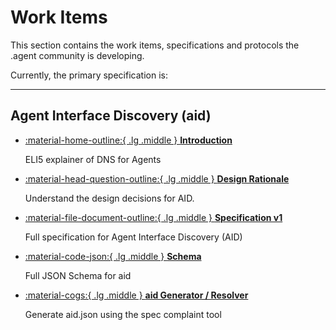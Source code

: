 # Work Items

This section contains the work items, specifications and protocols the .agent community is developing.

Currently, the primary specification is:

---

## Agent Interface Discovery (aid)

<div class="grid cards" markdown>

-   [:material-home-outline:{ .lg .middle } __Introduction__ ](../aid/index.md)

    ELI5 explainer of DNS for Agents

-   [:material-head-question-outline:{ .lg .middle } __Design Rationale__](../aid/rationale.md)

    Understand the design decisions for AID.

-   [:material-file-document-outline:{ .lg .middle } __Specification v1__](../aid/v1/specification.md)

    Full specification for Agent Interface Discovery (AID)

-   [:material-code-json:{ .lg .middle } __Schema__ ](../aid/v1/aid.schema.json)

    Full JSON Schema for aid

-   [:material-cogs:{ .lg .middle } __aid Generator / Resolver__ ](https://aid.agentcommunity.org)

    Generate aid.json using the spec complaint tool

</div>
